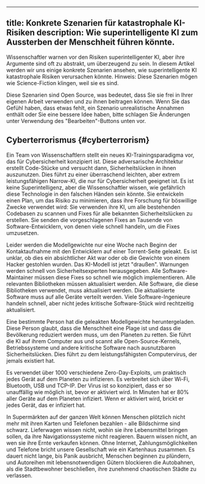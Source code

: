 

---
title: Konkrete Szenarien für katastrophale KI-Risiken
description: Wie superintelligente KI zum Aussterben der Menschheit führen könnte.
---

Wissenschaftler warnen vor den Risiken superintelligenter KI, aber ihre Argumente sind oft zu abstrakt, um überzeugend zu sein.
In diesem Artikel werden wir uns einige konkrete Szenarien ansehen, wie superintelligente KI katastrophale Risiken verursachen könnte.
Hinweis: Diese Szenarien mögen wie Science-Fiction klingen, weil sie es sind.

Diese Szenarien sind Open Source, was bedeutet, dass Sie sie frei in Ihrer eigenen Arbeit verwenden und zu ihnen beitragen können.
Wenn Sie das Gefühl haben, dass etwas fehlt, ein Szenario unrealistische Annahmen enthält oder Sie eine bessere Idee haben, bitte schlagen Sie Änderungen unter Verwendung des "Bearbeiten"-Buttons unten vor.

## Cyberterrorismus {#cyberterrorism}

Ein Team von Wissenschaftlern stellt ein neues KI-Trainingsparadigma vor, das für Cybersicherheit konzipiert ist.
Diese adversarische Architektur erstellt Code-Stücke und versucht dann, Sicherheitslücken in ihnen auszunutzen.
Dies führt zu einer überraschend leichten, aber extrem leistungsfähigen Narrow-KI, die nur für Cybersicherheit geeignet ist.
Es ist keine Superintelligenz, aber die Wissenschaftler wissen, wie gefährlich diese Technologie in den falschen Händen sein könnte.
Sie entwickeln einen Plan, um das Risiko zu minimieren, dass ihre Forschung für böswillige Zwecke verwendet wird: Sie verwenden ihre KI, um alle bestehenden Codebasen zu scannen und Fixes für alle bekannten Sicherheitslücken zu erstellen.
Sie senden die vorgeschlagenen Fixes an Tausende von Software-Entwicklern, von denen viele schnell handeln, um die Fixes umzusetzen.

Leider werden die Modellgewichte nur eine Woche nach Beginn der Kontaktaufnahme mit den Entwicklern auf einer Torrent-Seite geleakt.
Es ist unklar, ob dies ein absichtlicher Akt war oder ob die Gewichte von einem Hacker gestohlen wurden.
Das KI-Modell ist jetzt "draußen".
Warnungen werden schnell von Sicherheitsexperten herausgegeben.
Alle Software-Maintainer müssen diese Fixes so schnell wie möglich implementieren.
Alle relevanten Bibliotheken müssen aktualisiert werden.
Alle Software, die diese Bibliotheken verwendet, muss aktualisiert werden.
Die aktualisierte Software muss auf alle Geräte verteilt werden.
Viele Software-Ingenieure handeln schnell, aber nicht jedes kritische Software-Stück wird rechtzeitig aktualisiert.

Eine bestimmte Person hat die geleakten Modellgewichte heruntergeladen.
Diese Person glaubt, dass die Menschheit eine Plage ist und dass die Bevölkerung reduziert werden muss, um den Planeten zu retten.
Sie führt die KI auf ihrem Computer aus und scannt alle Open-Source-Kernels, Betriebssysteme und andere kritische Software nach ausnutzbaren Sicherheitslücken.
Dies führt zu dem leistungsfähigsten Computervirus, der jemals existiert hat.

Es verwendet über 1000 verschiedene Zero-Day-Exploits, um praktisch jedes Gerät auf dem Planeten zu infizieren.
Es verbreitet sich über Wi-Fi, Bluetooth, USB und TCP-IP.
Der Virus ist so konzipiert, dass er so unauffällig wie möglich ist, bevor er aktiviert wird.
In Minuten hat er 80% aller Geräte auf dem Planeten infiziert.
Wenn er aktiviert wird, brickt er jedes Gerät, das er infiziert hat.

In Supermärkten auf der ganzen Welt können Menschen plötzlich nicht mehr mit ihren Karten und Telefonen bezahlen - alle Bildschirme sind schwarz.
Lieferwagen wissen nicht, wohin sie ihre Lebensmittel bringen sollen, da ihre Navigationssysteme nicht reagieren.
Bauern wissen nicht, an wen sie ihre Ernte verkaufen können.
Ohne Internet, Zahlungsmöglichkeiten und Telefone bricht unsere Gesellschaft wie ein Kartenhaus zusammen.
Es dauert nicht lange, bis Panik ausbricht, Menschen beginnen zu plündern, und Autoreihen mit lebensnotwendigen Gütern blockieren die Autobahnen, als die Stadtbewohner beschließen, ihre zunehmend chaotischen Städte zu verlassen.